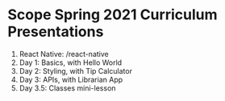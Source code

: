 # Scope Spring 2021 Curriculum Presentations
1. React Native: /react-native
  1. Day 1: Basics, with Hello World
  2. Day 2: Styling, with Tip Calculator
  3. Day 3: APIs, with Librarian App
  4. Day 3.5: Classes mini-lesson
